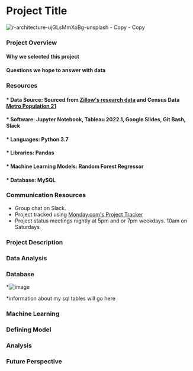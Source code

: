 

# Project Title

![r-architecture-ujGLsMmXoBg-unsplash - Copy - Copy](https://user-images.githubusercontent.com/102890151/184289324-70cc4694-fb49-44e5-acf5-2fd669545f6f.jpg)

### Project Overview

#### Why we selected this project



#### Questions we hope to answer with data


### Resources

#### * Data Source: Sourced from <a href="https://www.zillow.com/research/data/" >Zillow's research data</a> and Census Data <a href="https://www.census.gov/programs-surveys/popest/data/tables.html" >Metro Population 21</a>
     
#### * Software: Jupyter Notebook, Tableau 2022.1, Google Slides, Git Bash, Slack
#### * Languages: Python 3.7
#### * Libraries: Pandas
#### * Machine Learning Models: Random Forest Regressor
#### * Database: MySQL

### Communication Resources

* Group chat on Slack.
* Project tracked using <a href="https://finalproject7.monday.com/boards/3094167465" >Monday.com's Project Tracker</a>
* Project status meetings nightly at 5pm and or 7pm weekdays. 10am on Saturdays

### Project Description

### Data Analysis

### Database
*![image](https://user-images.githubusercontent.com/103475613/185799553-454b1e1c-a710-468e-b479-09a0faf7c709.png)

*information about my sql tables will go here
### Machine Learning

### Defining Model

### Analysis

### Future Perspective





